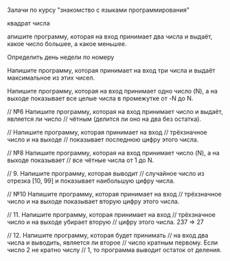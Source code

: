 Залачи по курсу "знакомство с языками программирования"

квадрат числа

апишите программу, которая на вход принимает два числа и выдаёт, какое число
большее, а какое меньшее.

Определить день недели по номеру

Напишите программу, которая принимает на вход три числа и выдаёт максимальное из
этих чисел.

Напишите программу, которая на вход принимает
одно число (N), а на выходе показывает все целые
числа в промежутке от -N до N.

// №6 Напишите программу, которая на вход принимает число и выдаёт, является ли число
// чётным (делится ли оно на два без остатка).

// Напишите программу, которая принимает на вход
// трёхзначное число и на выходе
// показывает последнюю цифру этого числа.

// №8 Напишите программу, которая на вход принимает число (N), а на выходе показывает
// все чётные числа от 1 до N.

// 9. Напишите программу, которая выводит
// случайное число из отрезка [10, 99] и показывает наибольшую цифру числа.

// №10 Напишите программу, которая принимает на вход 
// трёхзначное число и на выходе показывает вторую цифру этого числа.

// 11. Напишите программу, которая принимает на вход
// трёхзначное число и на выходе убирает вторую
// цифру этого числа. 237 => 27

// 12. Напишите программу, которая будет принимать
// на вход два числа и выводить, является ли второе
// число кратным первому. Если число 2 не кратно числу
// 1, то программа выводит остаток от деления.
